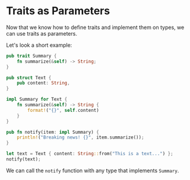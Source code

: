 # Traits as Parameters

Now that we know how to define traits and implement them on types, we can use
traits as parameters.

Let's look a short example:

```rust
pub trait Summary {
    fn summarize(&self) -> String;
}

pub struct Text {
    pub content: String,
}

impl Summary for Text {
    fn summarize(&self) -> String {
        format!("{}", self.content)
    }
}

pub fn notify(item: impl Summary) {
    println!("Breaking news! {}", item.summarize());
}

let text = Text { content: String::from("This is a text...") };
notify(text);
```

We can call the `notify` function with any type that implements `Summary`.

